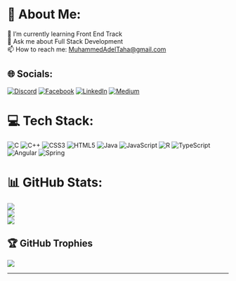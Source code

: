 # 💫 About Me:

🌱 I’m currently learning Front End Track<br>💬 Ask me about Full Stack Development<br>📫 How to reach me: MuhammedAdelTaha@gmail.com<br>

## 🌐 Socials:

[![Discord](https://img.shields.io/badge/Discord-%237289DA.svg?logo=discord&logoColor=white)](https://discord.gg/MuhammedAdell#3503) [![Facebook](https://img.shields.io/badge/Facebook-%231877F2.svg?logo=Facebook&logoColor=white)](https://facebook.com/profile.php?id=100080844923855) [![LinkedIn](https://img.shields.io/badge/LinkedIn-%230077B5.svg?logo=linkedin&logoColor=white)](https://linkedin.com/in/mohamed-adel-0797a9233) [![Medium](https://img.shields.io/badge/Medium-12100E?logo=medium&logoColor=white)](https://medium.com/@MuhammedAdell) 

# 💻 Tech Stack:

![C](https://img.shields.io/badge/c-%2300599C.svg?style=for-the-badge&logo=c&logoColor=white) ![C++](https://img.shields.io/badge/c++-%2300599C.svg?style=for-the-badge&logo=c%2B%2B&logoColor=white) ![CSS3](https://img.shields.io/badge/css3-%231572B6.svg?style=for-the-badge&logo=css3&logoColor=white) ![HTML5](https://img.shields.io/badge/html5-%23E34F26.svg?style=for-the-badge&logo=html5&logoColor=white) ![Java](https://img.shields.io/badge/java-%23ED8B00.svg?style=for-the-badge&logo=java&logoColor=white) ![JavaScript](https://img.shields.io/badge/javascript-%23323330.svg?style=for-the-badge&logo=javascript&logoColor=%23F7DF1E) ![R](https://img.shields.io/badge/r-%23276DC3.svg?style=for-the-badge&logo=r&logoColor=white) ![TypeScript](https://img.shields.io/badge/typescript-%23007ACC.svg?style=for-the-badge&logo=typescript&logoColor=white) ![Angular](https://img.shields.io/badge/angular-%23DD0031.svg?style=for-the-badge&logo=angular&logoColor=white) ![Spring](https://img.shields.io/badge/spring-%236DB33F.svg?style=for-the-badge&logo=spring&logoColor=white)

# 📊 GitHub Stats:

![](https://github-readme-stats.vercel.app/api?username=MuhammedAdelTaha&theme=radical&hide_border=false&include_all_commits=true&count_private=false)<br/>
![](https://github-readme-streak-stats.herokuapp.com/?user=MuhammedAdelTaha&theme=radical&hide_border=false)<br/>
![](https://github-readme-stats.vercel.app/api/top-langs/?username=MuhammedAdelTaha&theme=radical&hide_border=false&include_all_commits=true&count_private=false&layout=compact)

## 🏆 GitHub Trophies

![](https://github-profile-trophy.vercel.app/?username=MuhammedAdelTaha&theme=radical&no-frame=true&no-bg=true&margin-w=4)

---

<!-- [![](https://visitcount.itsvg.in/api?id=MuhammedAdelTaha&icon=0&color=0)](https://visitcount.itsvg.in) -->
